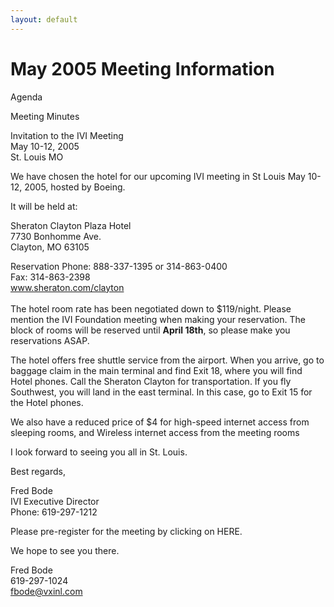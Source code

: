 ```yaml
---
layout: default
---
```

# May 2005 Meeting Information

  
  
Agenda  
  
Meeting Minutes  
  
Invitation to the IVI Meeting  
May 10-12, 2005  
St. Louis MO  
  
We have chosen the hotel for our upcoming IVI meeting in St Louis May
10-12, 2005, hosted by Boeing.  
  
It will be held at:  
  
Sheraton Clayton Plaza Hotel  
7730 Bonhomme Ave.  
Clayton, MO 63105  
  
Reservation Phone: 888-337-1395 or 314-863-0400  
Fax: 314-863-2398  
[www.sheraton.com/clayton  
](http://www.sheraton.com/clayton)  
The hotel room rate has been negotiated down to $119/night. Please
mention the IVI Foundation meeting when making your reservation. The
block of rooms will be reserved until **April 18th**, so please make you
reservations ASAP.  
  
The hotel offers free shuttle service from the airport. When you arrive,
go to baggage claim in the main terminal and find Exit 18, where you
will find Hotel phones. Call the Sheraton Clayton for transportation. If
you fly Southwest, you will land in the east terminal. In this case, go
to Exit 15 for the Hotel phones.  
  
We also have a reduced price of $4 for high-speed internet access from
sleeping rooms, and Wireless internet access from the meeting rooms  
  
I look forward to seeing you all in St. Louis.  
  
Best regards,  
  
Fred Bode  
IVI Executive Director  
Phone: 619-297-1212  
  
Please pre-register for the meeting by clicking on HERE.  
  
We hope to see you there.  
  
Fred Bode  
619-297-1024  
<fbode@vxinl.com>

